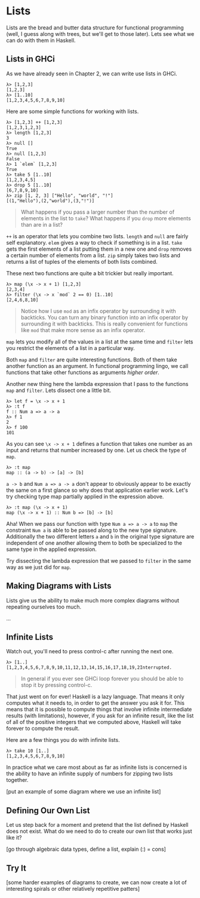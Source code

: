 # Lists

Lists are the bread and butter data structure for functional programming (well,
I guess along with trees, but we'll get to those later). Lets see what we can do
with them in Haskell.

## Lists in GHCi

As we have already seen in Chapter 2, we can write use lists in GHCi.

```
λ> [1,2,3]
[1,2,3]
λ> [1..10]
[1,2,3,4,5,6,7,8,9,10]
```

Here are some simple functions for working with lists.

```
λ> [1,2,3] ++ [1,2,3]
[1,2,3,1,2,3]
λ> length [1,2,3]
3
λ> null []
True
λ> null [1,2,3]
False
λ> 1 `elem` [1,2,3]
True
λ> take 5 [1..10]
[1,2,3,4,5]
λ> drop 5 [1..10]
[6,7,8,9,10]
λ> zip [1, 2, 3] ["Hello", "world", "!"]
[(1,"Hello"),(2,"world"),(3,"!")]
```

> What happens if you pass a larger number than the number of elements in the
> list to `take`? What happens if you `drop` more elements than are in a list?

`++` is an operator that lets you combine two lists. `length` and `null` are
fairly self explanatory. `elem` gives a way to check if something is in a list.
`take` gets the first elements of a list putting them in a new one and `drop`
removes a certain number of elements from a list. `zip` simply takes two lists
and returns a list of tuples of the elements of both lists combined.

These next two functions are quite a bit trickier but really important.

```
λ> map (\x -> x + 1) [1,2,3]
[2,3,4]
λ> filter (\x -> x `mod` 2 == 0) [1..10]
[2,4,6,8,10]
```

> Notice how I use `mod` as an infix operator by surrounding it with backticks.
> You can turn any binary function into an infix operator by surrounding it with
> backticks. This is really convenient for functions like `mod` that make more
> sense as an infix operator.

`map` lets you modify all of the values in a list at the same time and `filter`
lets you restrict the elements of a list in a particular way.

Both `map` and `filter` are quite interesting functions. Both of them take
another function as an argument. In functional programming lingo, we call
functions that take other functions as arguments *higher order*.

Another new thing here the lambda expression that I pass to the functions `map`
and `filter`. Lets dissect one a little bit.

```
λ> let f = \x -> x + 1
λ> :t f
f :: Num a => a -> a
λ> f 1
2
λ> f 100
101
```

As you can see `\x -> x + 1` defines a function that takes one number as an
input and returns that number increased by one. Let us check the type of `map`.

```
λ> :t map
map :: (a -> b) -> [a] -> [b]
```

`a -> b` and `Num a => a -> a` don't appear to obviously appear to be exactly
the same on a first glance so why does that application earlier work. Let's try
checking type map partially applied in the expression above.

```
λ> :t map (\x -> x + 1)
map (\x -> x + 1) :: Num b => [b] -> [b]
```

Aha! When we pass our function with type `Num a => a -> a` to `map` the
constraint `Num a` is able to be passed along to the new type signature.
Additionally the two different letters `a` and `b` in the original type
signature are independent of one another allowing them to both be specialized to
the same type in the applied expression.

Try dissecting the lambda expression that we passed to `filter` in the same way
as we just did for `map`.

## Making Diagrams with Lists

Lists give us the ability to make much more complex diagrams without repeating
ourselves too much.

...

## Infinite Lists

Watch out, you'll need to press control-c after running the next one.

```
λ> [1..]
[1,2,3,4,5,6,7,8,9,10,11,12,13,14,15,16,17,18,19,2Interrupted.
```

> In general if you ever see GHCi loop forever you should be able to stop it by
> pressing control-c.

That just went on for ever! Haskell is a lazy language. That means it only
computes what it needs to, in order to get the answer you ask it for. This means
that it is possible to compute things that involve infinite intermediate results
(with limitations), however, if you ask for an infinite result, like the list of
all of the positive integers that we computed above, Haskell will take forever
to compute the result.

Here are a few things you do with infinite lists.

```
λ> take 10 [1..]
[1,2,3,4,5,6,7,8,9,10]
```

In practice what we care most about as far as infinite lists is concerned is
the ability to have an infinite supply of numbers for zipping two lists
together.

[put an example of some diagram where we use an infinite list]

## Defining Our Own List

Let us step back for a moment and pretend that the list defined by Haskell does
not exist. What do we need to do to create our own list that works just like it?

[go through algebraic data types, define a list, explain (:) = cons]

## Try It

[some harder examples of diagrams to create, we can now create a lot of
interesting spirals or other relatively repetitive patters]
